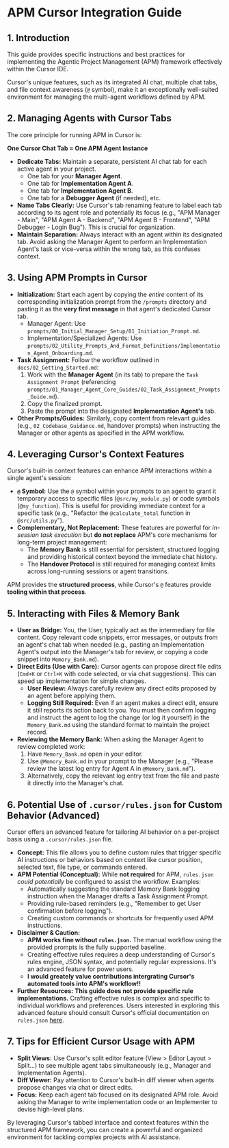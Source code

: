 # APM Cursor Integration Guide

## 1. Introduction

This guide provides specific instructions and best practices for implementing the Agentic Project Management (APM) framework effectively within the Cursor IDE.

Cursor's unique features, such as its integrated AI chat, multiple chat tabs, and file context awareness (`@` symbol), make it an exceptionally well-suited environment for managing the multi-agent workflows defined by APM.

## 2. Managing Agents with Cursor Tabs

The core principle for running APM in Cursor is:

**One Cursor Chat Tab = One APM Agent Instance**

*   **Dedicate Tabs:** Maintain a separate, persistent AI chat tab for each active agent in your project.
    *   One tab for your **Manager Agent**.
    *   One tab for **Implementation Agent A**.
    *   One tab for **Implementation Agent B**.
    *   One tab for a **Debugger Agent** (if needed), etc.
*   **Name Tabs Clearly:** Use Cursor's tab renaming feature to label each tab according to its agent role and potentially its focus (e.g., "APM Manager - Main", "APM Agent A - Backend", "APM Agent B - Frontend", "APM Debugger - Login Bug"). This is crucial for organization.
*   **Maintain Separation:** Always interact with an agent within its designated tab. Avoid asking the Manager Agent to perform an Implementation Agent's task or vice-versa within the wrong tab, as this confuses context.

## 3. Using APM Prompts in Cursor

*   **Initialization:** Start each agent by copying the *entire* content of its corresponding initialization prompt from the `/prompts` directory and pasting it as the **very first message** in that agent's dedicated Cursor tab.
    *   Manager Agent: Use `prompts/00_Initial_Manager_Setup/01_Initiation_Prompt.md`.
    *   Implementation/Specialized Agents: Use `prompts/02_Utility_Prompts_And_Format_Definitions/Implementation_Agent_Onboarding.md`.
*   **Task Assignment:** Follow the workflow outlined in `docs/02_Getting_Started.md`:
    1.  Work with the **Manager Agent** (in its tab) to prepare the `Task Assignment Prompt` (referencing `prompts/01_Manager_Agent_Core_Guides/02_Task_Assignment_Prompts_Guide.md`).
    2.  Copy the finalized prompt.
    3.  Paste the prompt into the designated **Implementation Agent's** tab.
*   **Other Prompts/Guides:** Similarly, copy content from relevant guides (e.g., `02_Codebase_Guidance.md`, handover prompts) when instructing the Manager or other agents as specified in the APM workflow.

## 4. Leveraging Cursor's Context Features

Cursor's built-in context features can enhance APM interactions *within* a single agent's session:

*   **`@` Symbol:** Use the `@` symbol within your prompts to an agent to grant it temporary access to specific files (`@src/my_module.py`) or code symbols (`@my_function`). This is useful for providing immediate context for a specific task (e.g., "Refactor the `@calculate_total` function in `@src/utils.py`").
*   **Complementary, Not Replacement:** These features are powerful for *in-session task execution* but **do not replace** APM's core mechanisms for long-term project management:
    *   The **Memory Bank** is still essential for persistent, structured logging and providing historical context beyond the immediate chat history.
    *   The **Handover Protocol** is still required for managing context limits across long-running sessions or agent transitions.

APM provides the **structured process**, while Cursor's `@` features provide **tooling within that process**.

## 5. Interacting with Files & Memory Bank

*   **User as Bridge:** You, the User, typically act as the intermediary for file content. Copy relevant code snippets, error messages, or outputs from an agent's chat tab when needed (e.g., pasting an Implementation Agent's output into the Manager's tab for review, or copying a code snippet into `Memory_Bank.md`).
*   **Direct Edits (Use with Care):** Cursor agents can propose direct file edits (`Cmd+K` or `Ctrl+K` with code selected, or via chat suggestions). This can speed up implementation for simple changes.
    *   **User Review:** Always carefully review any direct edits proposed by an agent before applying them.
    *   **Logging Still Required:** Even if an agent makes a direct edit, ensure it still reports its action back to you. You must then confirm logging and instruct the agent to log the change (or log it yourself) in the `Memory_Bank.md` using the standard format to maintain the project record.
*   **Reviewing the Memory Bank:** When asking the Manager Agent to review completed work:
    1.  Have `Memory_Bank.md` open in your editor.
    2.  Use `@Memory_Bank.md` in your prompt to the Manager (e.g., "Please review the latest log entry for Agent A in `@Memory_Bank.md`").
    3.  Alternatively, copy the relevant log entry text from the file and paste it directly into the Manager's chat.

## 6. Potential Use of `.cursor/rules.json` for Custom Behavior (Advanced)

Cursor offers an advanced feature for tailoring AI behavior on a per-project basis using a `.cursor/rules.json` file.

*   **Concept:** This file allows you to define custom rules that trigger specific AI instructions or behaviors based on context like cursor position, selected text, file type, or commands entered.
*   **APM Potential (Conceptual):** While **not required** for APM, `rules.json` *could potentially* be configured to assist the workflow. Examples:
    *   Automatically suggesting the standard Memory Bank logging instruction when the Manager drafts a Task Assignment Prompt.
    *   Providing rule-based reminders (e.g., "Remember to get User confirmation before logging").
    *   Creating custom commands or shortcuts for frequently used APM instructions.
*   **Disclaimer & Caution:**
    *   **APM works fine without `rules.json`.** The manual workflow using the provided prompts is the fully supported baseline.
    *   Creating effective rules requires a deep understanding of Cursor's rules engine, JSON syntax, and potentially regular expressions. It's an advanced feature for power users.
    *   **I would greately value contributions intergrating Cursor's automated tools into APM's workflow!!**
*   **Further Resources:** **This guide does not provide specific rule implementations.** Crafting effective rules is complex and specific to individual workflows and preferences. Users interested in exploring this advanced feature should consult Cursor's official documentation on `rules.json` [here](https://docs.cursor.com/context/rules).

## 7. Tips for Efficient Cursor Usage with APM

*   **Split Views:** Use Cursor's split editor feature (View > Editor Layout > Split...) to see multiple agent tabs simultaneously (e.g., Manager and Implementation Agents).
*   **Diff Viewer:** Pay attention to Cursor's built-in diff viewer when agents propose changes via chat or direct edits.
*   **Focus:** Keep each agent tab focused on its designated APM role. Avoid asking the Manager to write implementation code or an Implementer to devise high-level plans.

By leveraging Cursor's tabbed interface and context features within the structured APM framework, you can create a powerful and organized environment for tackling complex projects with AI assistance. 